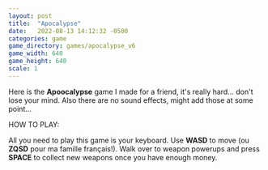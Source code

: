 ```yaml
---
layout: post
title:  "Apocalypse"
date:   2022-08-13 14:12:32 -0500
categories: game
game_directory: games/apocalypse_v6
game_width: 640
game_height: 640
scale: 1
---
```


Here is the **Apoocalypse** game I made for a friend, it's really hard... don't lose your mind. Also there are no sound effects, might add those at some point...


HOW TO PLAY:

All you need to play this game is your keyboard. Use **WASD** to move (ou **ZQSD** pour ma famille français!). Walk over to weapon powerups and press **SPACE** to collect new weapons once you have enough money.